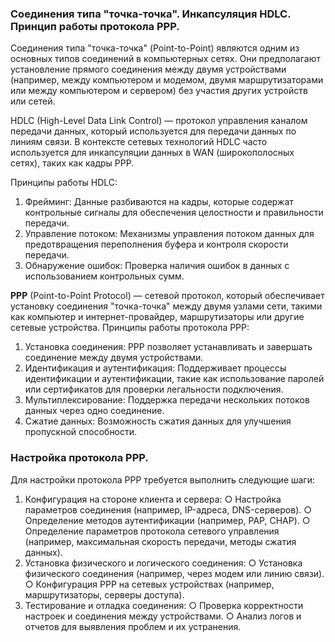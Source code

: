 ### Соединения типа "точка-точка". Инкапсуляция HDLC. Принцип работы протокола PPP.

Соединения типа "точка-точка" (Point-to-Point) являются одним из основных типов соединений в компьютерных сетях. Они предполагают установление прямого соединения между двумя устройствами (например, между компьютером и модемом, двумя маршрутизаторами или между компьютером и сервером) без участия других устройств или сетей.

HDLC (High-Level Data Link Control) — протокол управления каналом передачи данных, который используется для передачи данных по линиям связи. В контексте сетевых технологий HDLC часто используется для инкапсуляции данных в WAN (широкополосных сетях), таких как кадры PPP.

Принципы работы HDLC: 
1. Фрейминг: Данные разбиваются на кадры, которые содержат контрольные сигналы для обеспечения целостности и правильности передачи. 
2. Управление потоком: Механизмы управления потоком данных для предотвращения переполнения буфера и контроля скорости передачи. 
3. Обнаружение ошибок: Проверка наличия ошибок в данных с использованием контрольных сумм.

**PPP** (Point-to-Point Protocol) — сетевой протокол, который обеспечивает установку соединения "точка-точка" между двумя узлами сети, такими как компьютер и интернет-провайдер, маршрутизаторы или другие сетевые устройства.
Принципы работы протокола PPP: 
1. Установка соединения: PPP позволяет устанавливать и завершать соединение между двумя устройствами. 
2. Идентификация и аутентификация: Поддерживает процессы идентификации и аутентификации, такие как использование паролей или сертификатов для проверки легальности подключения. 
3. Мультиплексирование: Поддержка передачи нескольких потоков данных через одно соединение. 
4. Сжатие данных: Возможность сжатия данных для улучшения пропускной способности.
### Настройка протокола PPP.
Для настройки протокола PPP требуется выполнить следующие шаги: 
1. Конфигурация на стороне клиента и сервера: ○ Настройка параметров соединения (например, IP-адреса, DNS-серверов). ○ Определение методов аутентификации (например, PAP, CHAP). ○ Определение параметров протокола сетевого управления (например, максимальная скорость передачи, методы сжатия данных). 
2. Установка физического и логического соединения: ○ Установка физического соединения (например, через модем или линию связи). ○ Конфигурация PPP на сетевых устройствах (например, маршрутизаторы, серверы доступа). 
3. Тестирование и отладка соединения: ○ Проверка корректности настроек и соединения между устройствами. ○ Анализ логов и отчетов для выявления проблем и их устранения.